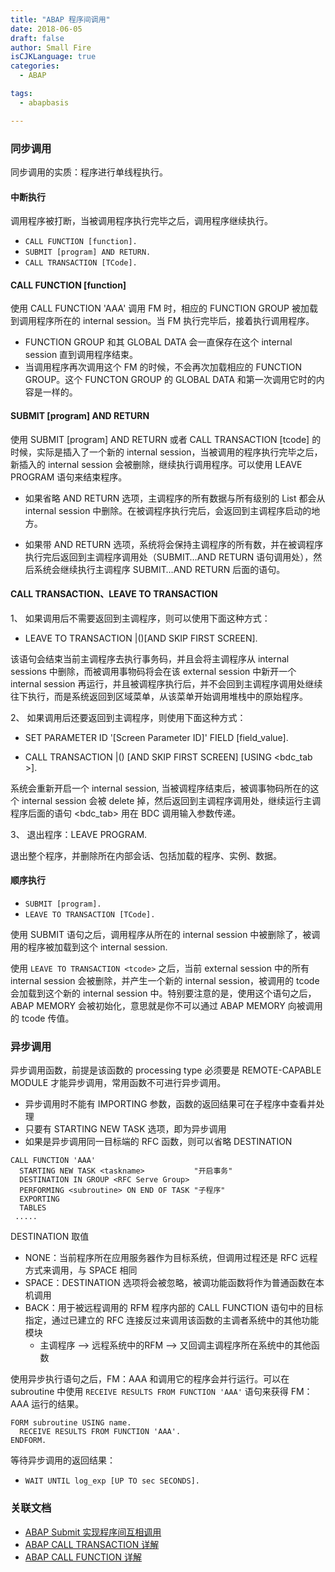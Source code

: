 ```yaml
---
title: "ABAP 程序间调用"
date: 2018-06-05
draft: false
author: Small Fire
isCJKLanguage: true
categories: 
  - ABAP

tags: 
  - abapbasis

---
```


### 同步调用

同步调用的实质：程序进行单线程执行。

#### 中断执行

调用程序被打断，当被调用程序执行完毕之后，调用程序继续执行。

- `CALL FUNCTION [function].`
- `SUBMIT [program] AND RETURN.`
- `CALL TRANSACTION [TCode].`

#### CALL FUNCTION [function]

使用 CALL FUNCTION 'AAA' 调用 FM 时，相应的 FUNCTION GROUP 被加载到调用程序所在的 internal session。当 FM 执行完毕后，接着执行调用程序。

- FUNCTION GROUP 和其 GLOBAL DATA 会一直保存在这个 internal session 直到调用程序结束。
- 当调用程序再次调用这个 FM 的时候，不会再次加载相应的 FUNCTION GROUP。这个 FUNCTON GROUP 的 GLOBAL DATA 和第一次调用它时的内容是一样的。

#### SUBMIT [program] AND RETURN

使用 SUBMIT [program] AND RETURN 或者 CALL TRANSACTION [tcode] 的时候，实际是插入了一个新的 internal session，当被调用的程序执行完毕之后，新插入的 internal session 会被删除，继续执行调用程序。可以使用 LEAVE PROGRAM 语句来结束程序。

- 如果省略 AND RETURN 选项，主调程序的所有数据与所有级别的 List 都会从 internal session 中删除。在被调程序执行完后，会返回到主调程序启动的地方。

- 如果带 AND RETURN 选项，系统将会保持主调程序的所有数，并在被调程序执行完后返回到主调程序调用处（SUBMIT…AND RETURN 语句调用处），然后系统会继续执行主调程序 SUBMIT…AND RETURN 后面的语句。

#### CALL TRANSACTION、LEAVE TO TRANSACTION

1、 如果调用后不需要返回到主调程序，则可以使用下面这种方式：

- LEAVE TO TRANSACTION |()[AND SKIP FIRST SCREEN].

该语句会结束当前主调程序去执行事务码，并且会将主调程序从 internal sessions 中删除，而被调用事物码将会在该 external session 中新开一个 internal session 再运行，并且被调程序执行后，并不会回到主调程序调用处继续往下执行，而是系统返回到区域菜单，从该菜单开始调用堆栈中的原始程序。

2、 如果调用后还要返回到主调程序，则使用下面这种方式：

- SET PARAMETER ID '[Screen Parameter ID]' FIELD [field_value].

- CALL TRANSACTION |()  [AND SKIP FIRST SCREEN] [USING <bdc_tab >].

系统会重新开启一个 internal session, 当被调程序结束后，被调事物码所在的这个 internal session 会被 delete 掉，然后返回到主调程序调用处，继续运行主调程序后面的语句 <bdc_tab> 用在 BDC 调用输入参数传递。

3、 退出程序：LEAVE PROGRAM.

退出整个程序，并删除所在内部会话、包括加载的程序、实例、数据。

#### 顺序执行

- `SUBMIT [program].`
- `LEAVE TO TRANSACTION [TCode].`

使用 SUBMIT 语句之后，调用程序从所在的 internal session 中被删除了，被调用的程序被加载到这个 internal session. 

使用 `LEAVE TO TRANSACTION <tcode>` 之后，当前 external session 中的所有 internal session 会被删除，并产生一个新的 internal session，被调用的 tcode 会加载到这个新的 internal session 中。特别要注意的是，使用这个语句之后，ABAP MEMORY 会被初始化，意思就是你不可以通过 ABAP MEMORY 向被调用的 tcode 传值。

### 异步调用

异步调用函数，前提是该函数的 processing type 必须要是 REMOTE-CAPABLE MODULE 才能异步调用，常用函数不可进行异步调用。

- 异步调用时不能有 IMPORTING 参数，函数的返回结果可在子程序中查看并处理
- 只要有 STARTING NEW TASK 选项，即为异步调用
- 如果是异步调用同一目标端的 RFC 函数，则可以省略 DESTINATION

```LS
CALL FUNCTION 'AAA' 
  STARTING NEW TASK <taskname>           "开启事务"
  DESTINATION IN GROUP <RFC Serve Group>
  PERFORMING <subroutine> ON END OF TASK "子程序"
  EXPORTING
  TABLES
 .....
```

DESTINATION 取值

- NONE：当前程序所在应用服务器作为目标系统，但调用过程还是 RFC 远程方式来调用，与 SPACE 相同
- SPACE：DESTINATION 选项将会被忽略，被调功能函数将作为普通函数在本机调用
- BACK：用于被远程调用的 RFM 程序内部的 CALL FUNCTION 语句中的目标指定，通过已建立的 RFC 连接反过来调用该函数的主调者系统中的其他功能模块
  - 主调程序 —> 远程系统中的RFM —> 又回调主调程序所在系统中的其他函数

使用异步执行语句之后，FM：AAA 和调用它的程序会并行运行。可以在 subroutine 中使用 `RECEIVE RESULTS FROM FUNCTION 'AAA'` 语句来获得 FM：AAA 运行的结果。

```ABAP
FORM subroutine USING name.
  RECEIVE RESULTS FROM FUNCTION 'AAA'.
ENDFORM.
```

 等待异步调用的返回结果：

- `WAIT UNTIL log_exp [UP TO sec SECONDS].`

### 关联文档

- [ABAP Submit 实现程序间互相调用](https://coldinfire.github.io/2018/ABAP_Submit/)
- [ABAP CALL TRANSACTION 详解](https://coldinfire.github.io/2018/ABAP_BDC/)
- [ABAP CALL FUNCTION 详解](https://coldinfire.github.io/2018/ABAP_RFC/)